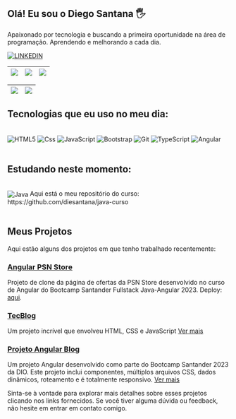 
## Olá! Eu sou o Diego Santana 🖐

Apaixonado por tecnologia e buscando a primeira oportunidade na área de programação. Aprendendo e melhorando a cada dia.

[![LINKEDIN](https://img.shields.io/badge/LinkedIn-0077B5?style=for-the-badge&logo=linkedin&logoColor=white)](https://www.linkedin.com/in/die-santana/)

| ![](http://github-profile-summary-cards.vercel.app/api/cards/stats?username=diesantana&theme=dracula) | ![](http://github-profile-summary-cards.vercel.app/api/cards/repos-per-language?username=diesantana&hide=Html&theme=dracula) | ![](http://github-profile-summary-cards.vercel.app/api/cards/most-commit-language?username=diesantana&theme=dracula) |
| :-: | :-: | :-: |

| ![](http://github-profile-summary-cards.vercel.app/api/cards/profile-details?username=diesantana&theme=dracula) | ![](https://github-readme-streak-stats.herokuapp.com/?user=diesantana&theme=dracula&hide_border=true&date_format=M%20j%5B%2C%20Y%5D&background=1A1B27&stroke=35AFA3&ring=BF91F3&fire=BF91F3&currStreakNum=BF91F3&sideNums=BF91F3&currStreakLabel=BF91F3&sideLabels=BF91F3&dates=35AFA3) |
| :-: | :-: |


## Tecnologias que eu uso no meu dia:

<div style="display: inline_block"><br/>
    <img align="center" src="https://img.shields.io/badge/HTML5-E34F26?style=for-the-badge&logo=html5&logoColor=white" alt="HTML5">
    <img align="center" src="https://img.shields.io/badge/CSS3-1572B6?style=for-the-badge&logo=css3&logoColor=white" alt="Css">
    <img align="center" src="https://img.shields.io/badge/JavaScript-F7DF1E?style=for-the-badge&logo=javascript&logoColor=black" alt="JavaScript">
    <img align="center" src="https://img.shields.io/badge/Bootstrap-563D7C?style=for-the-badge&logo=bootstrap&logoColor=white" alt="Bootstrap">
    <img align="center" src="https://img.shields.io/badge/GIT-E44C30?style=for-the-badge&logo=git&logoColor=white" alt="Git">
    <img align="center" src="https://img.shields.io/badge/TypeScript-007ACC?style=for-the-badge&logo=typescript&logoColor=white" alt="TypeScript">
    <img align="center" src="https://img.shields.io/badge/Angular-DD0031?style=for-the-badge&logo=angular&logoColor=white" alt="Angular">
</div><br/>



## Estudando neste momento:

<div style="display: inline_block"><br/>    
    <img align="center" src="https://img.shields.io/badge/Java-ED8B00?style=for-the-badge&logo=java&logoColor=white" alt="Java">  
Aqui está o meu repositório do curso: https://github.com/diesantana/java-curso
</div><br/>


## Meus Projetos

Aqui estão alguns dos projetos em que tenho trabalhado recentemente:


### [Angular PSN Store](https://github.com/diesantana/angular-psn-store)

Projeto de clone da página de ofertas da PSN Store desenvolvido no curso de Angular do Bootcamp Santander Fullstack Java-Angular 2023.
Deploy:  [aqui](https://angular-psn-store-nu.vercel.app/ofertas).

### [TecBlog](https://github.com/diesantana/TecBlog)
Um projeto incrível que envolveu HTML, CSS e JavaScript [Ver mais](https://github.com/diesantana/TecBlog)


### [Projeto Angular Blog](https://github.com/diesantana/angular-blog)
Um projeto Angular desenvolvido como parte do Bootcamp Santander 2023 da DIO. Este projeto inclui componentes, múltiplos arquivos CSS, dados dinâmicos, roteamento e é totalmente responsivo. [Ver mais](https://github.com/diesantana/angular-blog)

Sinta-se à vontade para explorar mais detalhes sobre esses projetos clicando nos links fornecidos. Se você tiver alguma dúvida ou feedback, não hesite em entrar em contato comigo.

